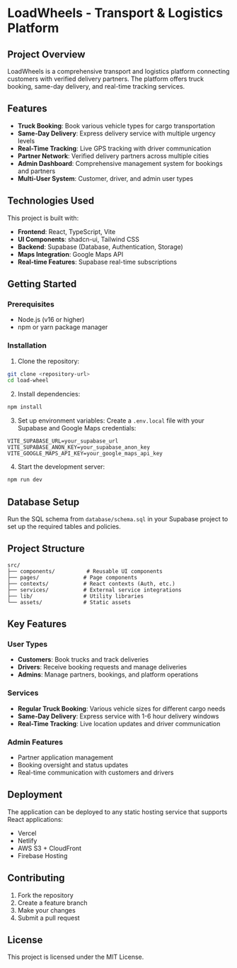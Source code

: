 # LoadWheels - Transport & Logistics Platform

## Project Overview

LoadWheels is a comprehensive transport and logistics platform connecting customers with verified delivery partners. The platform offers truck booking, same-day delivery, and real-time tracking services.

## Features

- **Truck Booking**: Book various vehicle types for cargo transportation
- **Same-Day Delivery**: Express delivery service with multiple urgency levels
- **Real-Time Tracking**: Live GPS tracking with driver communication
- **Partner Network**: Verified delivery partners across multiple cities
- **Admin Dashboard**: Comprehensive management system for bookings and partners
- **Multi-User System**: Customer, driver, and admin user types

## Technologies Used

This project is built with:

- **Frontend**: React, TypeScript, Vite
- **UI Components**: shadcn-ui, Tailwind CSS
- **Backend**: Supabase (Database, Authentication, Storage)
- **Maps Integration**: Google Maps API
- **Real-time Features**: Supabase real-time subscriptions

## Getting Started

### Prerequisites

- Node.js (v16 or higher)
- npm or yarn package manager

### Installation

1. Clone the repository:
```bash
git clone <repository-url>
cd load-wheel
```

2. Install dependencies:
```bash
npm install
```

3. Set up environment variables:
Create a `.env.local` file with your Supabase and Google Maps credentials:
```env
VITE_SUPABASE_URL=your_supabase_url
VITE_SUPABASE_ANON_KEY=your_supabase_anon_key
VITE_GOOGLE_MAPS_API_KEY=your_google_maps_api_key
```

4. Start the development server:
```bash
npm run dev
```

## Database Setup

Run the SQL schema from `database/schema.sql` in your Supabase project to set up the required tables and policies.

## Project Structure

```
src/
├── components/          # Reusable UI components
├── pages/              # Page components
├── contexts/           # React contexts (Auth, etc.)
├── services/           # External service integrations
├── lib/                # Utility libraries
└── assets/             # Static assets
```

## Key Features

### User Types
- **Customers**: Book trucks and track deliveries
- **Drivers**: Receive booking requests and manage deliveries
- **Admins**: Manage partners, bookings, and platform operations

### Services
- **Regular Truck Booking**: Various vehicle sizes for different cargo needs
- **Same-Day Delivery**: Express service with 1-6 hour delivery windows
- **Real-Time Tracking**: Live location updates and driver communication

### Admin Features
- Partner application management
- Booking oversight and status updates
- Real-time communication with customers and drivers

## Deployment

The application can be deployed to any static hosting service that supports React applications:

- Vercel
- Netlify
- AWS S3 + CloudFront
- Firebase Hosting

## Contributing

1. Fork the repository
2. Create a feature branch
3. Make your changes
4. Submit a pull request

## License

This project is licensed under the MIT License.